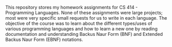 This repository stores my homework assignments for CS 414 - Programming Languages.
None of these assignments were large projects; most were very specific small requests for us to write in each language.
The objective of the course was to learn about the different types/uses of various programming languages and how to learn a new one by
reading documentation and understanding Backus Naur Form (BNF) and Extended Backus Naur Form (EBNF) notations.
